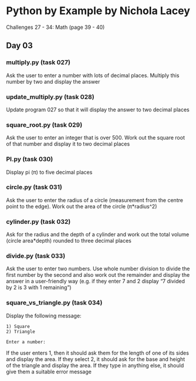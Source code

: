 # **Python by Example by Nichola Lacey**
Challenges 27 - 34: Math (page 39 - 40)

## **Day 03**
### **multiply.py (task 027)**
Ask the user to enter a number with lots of decimal places. Multiply this number by two and display the answer

### **update_multiply.py (task 028)**
Update program 027 so that it will display the answer to two decimal places

### **square_root.py (task 029)**
Ask the user to enter an integer that is over 500. Work out the square root of that number and display it to two decimal places

### **PI.py (task 030)**
Display pi (π) to five decimal places

### **circle.py (task 031)**
Ask the user to enter the radius of a circle (measurement from the centre point to the edge). Work out the area of the circle (π*radius^2)

### **cylinder.py (task 032)**
Ask for the radius and the depth of a cylinder and work out the total volume (circle area*depth) rounded to three decimal places

### **divide.py (task 033)**
Ask the user to enter two numbers. Use whole number division to divide the first number by the second and also work out the remainder and display the answer in a user-friendly way (e.g. if they enter 7 and 2 display “7 divided by 2 is 3 with 1 remaining”)

### **square_vs_triangle.py (task 034)**
Display the following message:
```
1) Square
2) Triangle

Enter a number:
```
If the user enters 1, then it should ask them for the length of one of its sides and display the area. If they select 2, it should ask for the base and height of the triangle and display the area. If they type in anything else, it should give them a suitable error message
